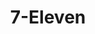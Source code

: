 ---
title: "7-Eleven"
url: /antipolo/7-eleven-sen-l-sumulong-memorial-circle/
shop: Lebensmittel
---